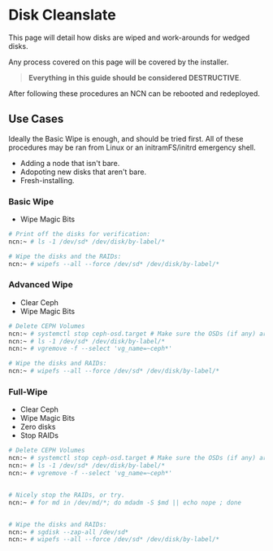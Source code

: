 # Disk Cleanslate

This page will detail how disks are wiped and work-arounds for wedged 
disks.

Any process covered on this page will be covered by the installer.

> **Everything in this guide should be considered DESTRUCTIVE**.

After following these procedures an NCN can be rebooted and redeployed.

## Use Cases

Ideally the Basic Wipe is enough, and should be tried first. All of these procedures may be ran from Linux or an initramFS/initrd emergency shell.

- Adding a node that isn't bare.
- Adopoting new disks that aren't bare.
- Fresh-installing.

### Basic Wipe

- Wipe Magic Bits

```bash
# Print off the disks for verification:
ncn:~ # ls -1 /dev/sd* /dev/disk/by-label/*

# Wipe the disks and the RAIDs:
ncn:~ # wipefs --all --force /dev/sd* /dev/disk/by-label/*
```

### Advanced Wipe

- Clear Ceph
- Wipe Magic Bits

```bash
# Delete CEPH Volumes
ncn:~ # systemctl stop ceph-osd.target # Make sure the OSDs (if any) are not running
ncn:~ # ls -1 /dev/sd* /dev/disk/by-label/*
ncn:~ # vgremove -f --select 'vg_name=~ceph*'

# Wipe the disks and RAIDs:
ncn:~ # wipefs --all --force /dev/sd* /dev/disk/by-label/*
```

### Full-Wipe

- Clear Ceph
- Wipe Magic Bits
- Zero disks
- Stop RAIDs

```bash
# Delete CEPH Volumes
ncn:~ # systemctl stop ceph-osd.target # Make sure the OSDs (if any) are not running
ncn:~ # ls -1 /dev/sd* /dev/disk/by-label/*
ncn:~ # vgremove -f --select 'vg_name=~ceph*'


# Nicely stop the RAIDs, or try.
ncn:~ # for md in /dev/md/*; do mdadm -S $md || echo nope ; done


# Wipe the disks and RAIDs:
ncn:~ # sgdisk --zap-all /dev/sd* 
ncn:~ # wipefs --all --force /dev/sd* /dev/disk/by-label/*
```

